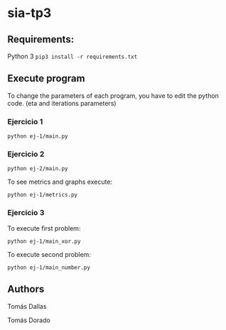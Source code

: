 # sia-tp3

## Requirements:
Python 3
`pip3 install -r requirements.txt`

## Execute program

To change the parameters of each program, you have to edit the python code. (eta and iterations parameters)

### Ejercicio 1

`python ej-1/main.py`

### Ejercicio 2

`python ej-2/main.py`

To see metrics and graphs execute:

`python ej-1/metrics.py`

### Ejercicio 3

To execute first problem:

`python ej-1/main_xor.py`

To execute second problem:

`python ej-1/main_number.py`

## Authors

Tomás Dallas

Tomás Dorado